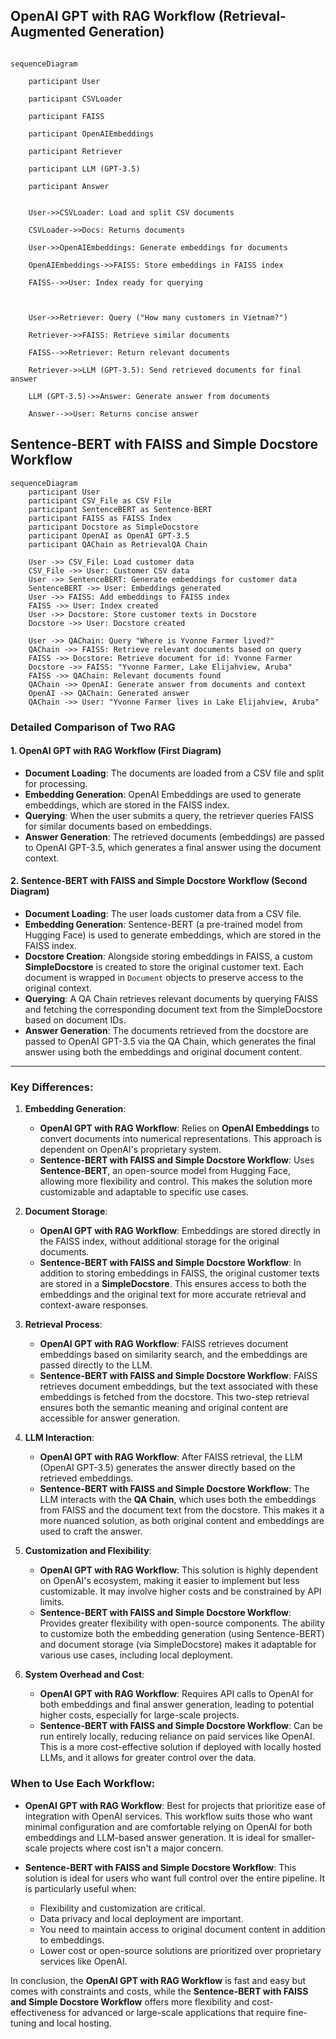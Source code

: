   
## OpenAI GPT with RAG Workflow (Retrieval-Augmented Generation)

```mermaid

sequenceDiagram
	
	participant User
	
	participant CSVLoader
	
	participant FAISS
	
	participant OpenAIEmbeddings
	
	participant Retriever
	
	participant LLM (GPT-3.5)
	
	participant Answer
	  
	
	User->>CSVLoader: Load and split CSV documents
	
	CSVLoader->>Docs: Returns documents
	
	User->>OpenAIEmbeddings: Generate embeddings for documents
	
	OpenAIEmbeddings->>FAISS: Store embeddings in FAISS index
	
	FAISS-->>User: Index ready for querying
	
	  
	
	User->>Retriever: Query ("How many customers in Vietnam?")
	
	Retriever->>FAISS: Retrieve similar documents
	
	FAISS-->>Retriever: Return relevant documents
	
	Retriever->>LLM (GPT-3.5): Send retrieved documents for final answer
	
	LLM (GPT-3.5)->>Answer: Generate answer from documents
	
	Answer-->>User: Returns concise answer
```

## Sentence-BERT with FAISS and Simple Docstore Workflow

```mermaid
sequenceDiagram
    participant User
    participant CSV_File as CSV File
    participant SentenceBERT as Sentence-BERT
    participant FAISS as FAISS Index
    participant Docstore as SimpleDocstore
    participant OpenAI as OpenAI GPT-3.5
    participant QAChain as RetrievalQA Chain

    User ->> CSV_File: Load customer data
    CSV_File ->> User: Customer CSV data
    User ->> SentenceBERT: Generate embeddings for customer data
    SentenceBERT ->> User: Embeddings generated
    User ->> FAISS: Add embeddings to FAISS index
    FAISS ->> User: Index created
    User ->> Docstore: Store customer texts in Docstore
    Docstore ->> User: Docstore created

    User ->> QAChain: Query "Where is Yvonne Farmer lived?"
    QAChain ->> FAISS: Retrieve relevant documents based on query
    FAISS ->> Docstore: Retrieve document for id: Yvonne Farmer
    Docstore ->> FAISS: "Yvonne Farmer, Lake Elijahview, Aruba"
    FAISS ->> QAChain: Relevant documents found
    QAChain ->> OpenAI: Generate answer from documents and context
    OpenAI ->> QAChain: Generated answer
    QAChain ->> User: "Yvonne Farmer lives in Lake Elijahview, Aruba"

```

### Detailed Comparison of Two RAG
#### 1. **OpenAI GPT with RAG Workflow** (First Diagram)
   - **Document Loading**: The documents are loaded from a CSV file and split for processing.
   - **Embedding Generation**: OpenAI Embeddings are used to generate embeddings, which are stored in the FAISS index.
   - **Querying**: When the user submits a query, the retriever queries FAISS for similar documents based on embeddings.
   - **Answer Generation**: The retrieved documents (embeddings) are passed to OpenAI GPT-3.5, which generates a final answer using the document context.

#### 2. **Sentence-BERT with FAISS and Simple Docstore Workflow** (Second Diagram)
   - **Document Loading**: The user loads customer data from a CSV file.
   - **Embedding Generation**: Sentence-BERT (a pre-trained model from Hugging Face) is used to generate embeddings, which are stored in the FAISS index.
   - **Docstore Creation**: Alongside storing embeddings in FAISS, a custom **SimpleDocstore** is created to store the original customer text. Each document is wrapped in `Document` objects to preserve access to the original context.
   - **Querying**: A QA Chain retrieves relevant documents by querying FAISS and fetching the corresponding document text from the SimpleDocstore based on document IDs.
   - **Answer Generation**: The documents retrieved from the docstore are passed to OpenAI GPT-3.5 via the QA Chain, which generates the final answer using both the embeddings and original document content.

---

### Key Differences:

1. **Embedding Generation**:
   - **OpenAI GPT with RAG Workflow**: Relies on **OpenAI Embeddings** to convert documents into numerical representations. This approach is dependent on OpenAI's proprietary system.
   - **Sentence-BERT with FAISS and Simple Docstore Workflow**: Uses **Sentence-BERT**, an open-source model from Hugging Face, allowing more flexibility and control. This makes the solution more customizable and adaptable to specific use cases.

2. **Document Storage**:
   - **OpenAI GPT with RAG Workflow**: Embeddings are stored directly in the FAISS index, without additional storage for the original documents.
   - **Sentence-BERT with FAISS and Simple Docstore Workflow**: In addition to storing embeddings in FAISS, the original customer texts are stored in a **SimpleDocstore**. This ensures access to both the embeddings and the original text for more accurate retrieval and context-aware responses.

3. **Retrieval Process**:
   - **OpenAI GPT with RAG Workflow**: FAISS retrieves document embeddings based on similarity search, and the embeddings are passed directly to the LLM.
   - **Sentence-BERT with FAISS and Simple Docstore Workflow**: FAISS retrieves document embeddings, but the text associated with these embeddings is fetched from the docstore. This two-step retrieval ensures both the semantic meaning and original content are accessible for answer generation.

4. **LLM Interaction**:
   - **OpenAI GPT with RAG Workflow**: After FAISS retrieval, the LLM (OpenAI GPT-3.5) generates the answer directly based on the retrieved embeddings.
   - **Sentence-BERT with FAISS and Simple Docstore Workflow**: The LLM interacts with the **QA Chain**, which uses both the embeddings from FAISS and the document text from the docstore. This makes it a more nuanced solution, as both original content and embeddings are used to craft the answer.

5. **Customization and Flexibility**:
   - **OpenAI GPT with RAG Workflow**: This solution is highly dependent on OpenAI's ecosystem, making it easier to implement but less customizable. It may involve higher costs and be constrained by API limits.
   - **Sentence-BERT with FAISS and Simple Docstore Workflow**: Provides greater flexibility with open-source components. The ability to customize both the embedding generation (using Sentence-BERT) and document storage (via SimpleDocstore) makes it adaptable for various use cases, including local deployment.

6. **System Overhead and Cost**:
   - **OpenAI GPT with RAG Workflow**: Requires API calls to OpenAI for both embeddings and final answer generation, leading to potential higher costs, especially for large-scale projects.
   - **Sentence-BERT with FAISS and Simple Docstore Workflow**: Can be run entirely locally, reducing reliance on paid services like OpenAI. This is a more cost-effective solution if deployed with locally hosted LLMs, and it allows for greater control over the data.

### When to Use Each Workflow:

- **OpenAI GPT with RAG Workflow**: Best for projects that prioritize ease of integration with OpenAI services. This workflow suits those who want minimal configuration and are comfortable relying on OpenAI for both embeddings and LLM-based answer generation. It is ideal for smaller-scale projects where cost isn't a major concern.

- **Sentence-BERT with FAISS and Simple Docstore Workflow**: This solution is ideal for users who want full control over the entire pipeline. It is particularly useful when:
   - Flexibility and customization are critical.
   - Data privacy and local deployment are important.
   - You need to maintain access to original document content in addition to embeddings.
   - Lower cost or open-source solutions are prioritized over proprietary services like OpenAI.

In conclusion, the **OpenAI GPT with RAG Workflow** is fast and easy but comes with constraints and costs, while the **Sentence-BERT with FAISS and Simple Docstore Workflow** offers more flexibility and cost-effectiveness for advanced or large-scale applications that require fine-tuning and local hosting.